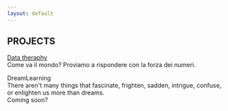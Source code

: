 ```yaml
---
layout: default
---
```



## PROJECTS


[Data theraphy](https://aldosolari.github.io/PLS/) <br>
Come va il mondo? Proviamo a rispondere con la forza dei numeri.


DreamLearning <br>
There aren't many things that fascinate, frighten, sadden, intrigue, confuse, or enlighten us more than dreams. <br>
Coming soon?
